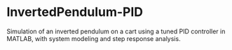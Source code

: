 # InvertedPendulum-PID
Simulation of an inverted pendulum on a cart using a tuned PID controller in MATLAB, with system modeling and step response analysis.
